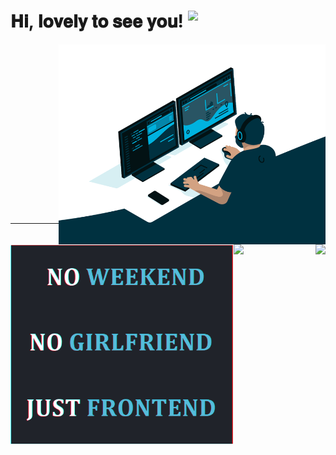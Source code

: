 # 𝐇𝐢, 𝐥𝐨𝐯𝐞𝐥𝐲 𝐭𝐨 𝐬𝐞𝐞 𝐲𝐨𝐮! <img src="https://media.giphy.com/media/Q7LHmoFwVP6Yc1swZs/source.gif" width="34x" align="top">

<p><a href="https://github.com/kulinichevgeny">
  	<img align="right" alt="GIF" src="code.gif" width="auto" height="320px" />
</a>
<a href="https://github.com/kulinichevgeny">
  	<img align="left" alt="GIF" src="haiku.gif" width="auto" height="320px" />
</a></p>

<br><br><br><br><br><br><br><br><br><br><br><br><br><br><br><br>

---

<a href="https://github.com/kulinichevgeny">
  <img align="left" src="https://github-readme-stats.vercel.app/api?username=kulinichevgeny&show_icons=true&include_all_commits=true&count_private=true&bg_color=003140&title_color=00b2e0&text_color=fff&icon_color=00b2e0" height="155px"/>
</a>

<a href="https://github.com/kulinichevgeny" style="float:right"> 
  <img align="right" src="https://github-readme-stats.vercel.app/api/top-langs/?username=kulinichevgeny&theme=react&layout=compact&langs_count=6&bg_color=003140&title_color=00b2e0&text_color=fff&icon_color=00b2e0" height="155px"/>
</a>

<!-- <br><br><br><br><br><br><br>

---
### 𝐋𝐚𝐧𝐠𝐮𝐚𝐠𝐞𝐬 𝐚𝐧𝐝 𝐭𝐨𝐨𝐥𝐬: <img height="30" src="img/html.svg" align="center"> <img height="30" src="img/css.svg" align="center"> <img height="30" src="img/git.svg" align="center"> <img height="30" src="img/gitkraken.svg" align="center"> <img height="25" src="img/less.svg" align="center"> -->


<!-- https://igtype.onhype.site/ font№37 -->

